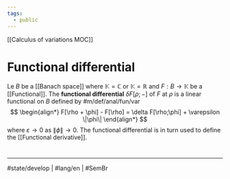 ```yaml
---
tags:
  - public
---
```

[[Calculus of variations MOC]]
# Functional differential

Le $B$ be a [[Banach space]] where $\mathbb{K} = \mathbb{C}$ or $\mathbb{K} = \mathbb{R}$
and $F : B \to \mathbb{K}$ be a [[Functional]].
The **functional differential** $\delta F[\rho; -]$ of $F$ at $\rho$ is a linear functional on $B$ defined by #m/def/anal/fun/var
$$
\begin{align*}
F[\rho + \phi] - F[\rho] = \delta F[\rho;\phi] + \varepsilon \|\phi\|
\end{align*}
$$
where $\varepsilon \to 0$ as $\|\phi\| \to 0$.
The functional differential is in turn used to define the [[Functional derivative]].

#
---
#state/develop | #lang/en | #SemBr

